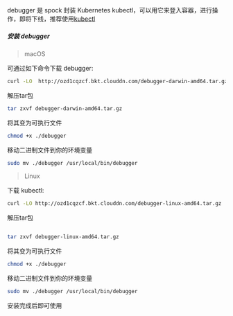 
debugger 是 spock 封装 Kubernetes kubectl，可以用它来登入容器，进行操作，即将下线，推荐使用[kubectl](命令行工具/kubectl安装与配置.md)

##### 安装 debugger

> macOS

可通过如下命令下载 debugger:


```bash
curl -LO  http://ozd1cqzcf.bkt.clouddn.com/debugger-darwin-amd64.tar.gz
```

解压tar包

```bash
tar zxvf debugger-darwin-amd64.tar.gz
```

将其变为可执行文件

```bash
chmod +x ./debugger
```

移动二进制文件到你的环境变量
```bash
sudo mv ./debugger /usr/local/bin/debugger
```


> Linux

下载 kubectl:

```bash
curl -LO http://ozd1cqzcf.bkt.clouddn.com/debugger-linux-amd64.tar.gz
```


解压tar包

```bash

tar zxvf debugger-linux-amd64.tar.gz

```

将其变为可执行文件

```bash
chmod +x ./debugger
```

移动二进制文件到你的环境变量

```bash
sudo mv ./debugger /usr/local/bin/debugger
```

安装完成后即可使用